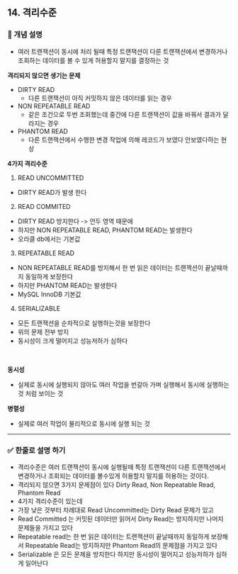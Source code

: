 ## 14. 격리수준

### 🧠 개념 설명
- 여러 트랜잭션이 동시에 처리 될때 특정 트랜잭션이 다른 트랜잭션에서 변경하거나 조회하는 데이터를 볼 수 있게 허용할지 말지를 결정하는 것

**격리되지 않으면 생기는 문제**
- DIRTY READ
  - 다른 트랜잭션이 아직 커밋하지 않은 데이터를 읽는 경우
- NON REPEATABLE READ
  - 같은 조건으로 두번 조회했는데 중간에 다른 트랜잭션이 값을 바꿔서 결과가 달라지는 경우
- PHANTOM READ
  - 다른 트랜잭션에서 수행한 변경 작업에 의해 레코드가 보였다 안보였다하는 현상


**4가지 격리수준**
1. READ UNCOMMITTED
  - DIRTY READ가 발생 한다

2. READ COMMITED
  - DIRTY READ 방지한다 -> 언두 영역 때문에
  - 하지만 NON REPEATABLE READ, PHANTOM READ는 발생한다
  - 오라클 db에서는 기본값

3. REPEATABLE READ
  - NON REPEATABLE READ를 방지해서 한 번 읽은 데이터는 트랜잭션이 끝날때까지 동일하게 보장한다
  - 하지만 PHANTOM READ는 발생한다
  - MySQL InnoDB 기본값

4. SERIALIZABLE
  - 모든 트랜잭션을 순차적으로 실행하는것을 보장한다
  - 위의 문제 전부 방지
  - 동시성이 크게 떨어지고 성능저하가 심하다

<br/>

**동시성**
- 실제로 동시에 실행되지 않아도 여러 작업을 번갈아 가며 실행해서 동시에 실행하는 것 처럼 보이는 것

**병렬성**
- 실제로 여러 작업이 물리적으로 동시에 실행 되는 것
---
### ✅ 한줄로 설명 하기
- 격리수준은 여러 트랜잭션이 동시에 실행될때 특정 트랜잭션이 다른 트랜잭션에서 변경하거나 조회되는 데이터를 볼수있게 허용할지 말지를 허용하는 것이다.
- 격리되지 않으면 3가지 문제점이 있다 Dirty Read, Non Repeatable Read, Phantom Read
- 4가지 격리수준이 있는데
- 가장 낮은 것부터 차례대로 Read Uncommitted는 Dirty Read 문제가 있고
- Read Committed 는 커밋된 데이터만 읽어서 Dirty Read는 방지하지만 나머지 문제들을 가지고 있다
- Repeatable read는 한 번 읽은 데이터는 트랜잭션이 끝날때까지 동일하게 보장해서 Repeatable Read는 방지하지만 Phantom Read의 문제점을 가지고 있다
- Serializable 은 모든 문제을 방지한다 하지만 동시성이 떨어지고 성능저하가 심하게 일어난다
